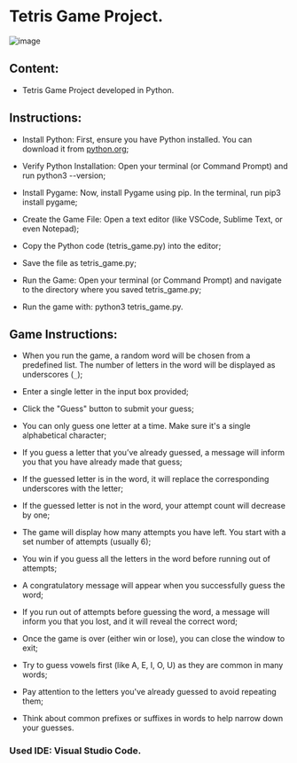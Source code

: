 # Tetris Game Project.

![image](https://github.com/user-attachments/assets/6dd9b9e3-2a56-4044-979f-ec79ac167873)

## Content:

- Tetris Game Project developed in Python.

## Instructions:

- Install Python: First, ensure you have Python installed. You can download it from [python.org](https://www.python.org/downloads/);

- Verify Python Installation: Open your terminal (or Command Prompt) and run python3 --version;

- Install Pygame: Now, install Pygame using pip. In the terminal, run pip3 install pygame;

- Create the Game File: Open a text editor (like VSCode, Sublime Text, or even Notepad);
  
- Copy the Python code (tetris_game.py) into the editor;

- Save the file as tetris_game.py;

- Run the Game: Open your terminal (or Command Prompt) and navigate to the directory where you saved tetris_game.py;

- Run the game with: python3 tetris_game.py.

## Game Instructions:

- When you run the game, a random word will be chosen from a predefined list. The number of letters in the word will be displayed as underscores (`_`);

- Enter a single letter in the input box provided;
  
- Click the "Guess" button to submit your guess;
  
- You can only guess one letter at a time. Make sure it's a single alphabetical character;
  
- If you guess a letter that you’ve already guessed, a message will inform you that you have already made that guess;

- If the guessed letter is in the word, it will replace the corresponding underscores with the letter;
  
- If the guessed letter is not in the word, your attempt count will decrease by one;

- The game will display how many attempts you have left. You start with a set number of attempts (usually 6);

- You win if you guess all the letters in the word before running out of attempts;

- A congratulatory message will appear when you successfully guess the word;

- If you run out of attempts before guessing the word, a message will inform you that you lost, and it will reveal the correct word;

- Once the game is over (either win or lose), you can close the window to exit;

- Try to guess vowels first (like A, E, I, O, U) as they are common in many words;
  
- Pay attention to the letters you've already guessed to avoid repeating them;
  
- Think about common prefixes or suffixes in words to help narrow down your guesses.

### Used IDE: Visual Studio Code.
